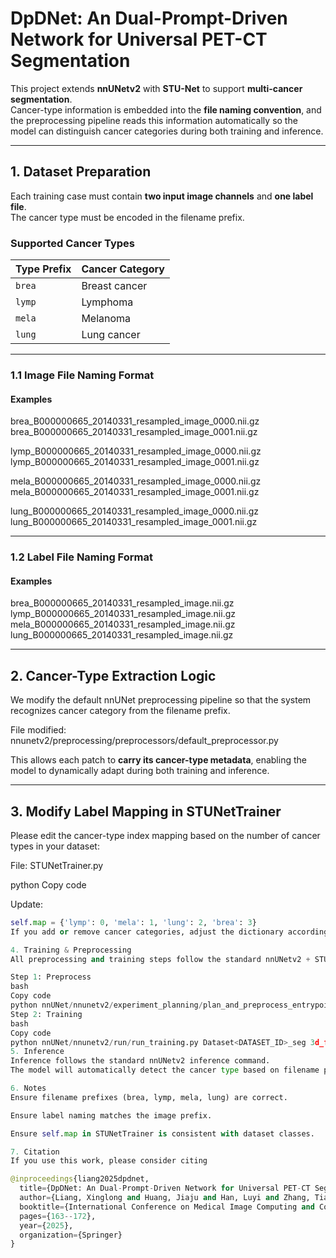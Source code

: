 # DpDNet: An Dual-Prompt-Driven Network for Universal PET-CT Segmentation

This project extends **nnUNetv2** with **STU-Net** to support **multi-cancer segmentation**.  
Cancer-type information is embedded into the **file naming convention**, and the preprocessing pipeline reads this information automatically so the model can distinguish cancer categories during both training and inference.

---

## 1. Dataset Preparation

Each training case must contain **two input image channels** and **one label file**.  
The cancer type must be encoded in the filename prefix.

### Supported Cancer Types
| Type Prefix | Cancer Category |
|------------|----------------|
| `brea`     | Breast cancer |
| `lymp`     | Lymphoma |
| `mela`     | Melanoma |
| `lung`     | Lung cancer |

---

### 1.1 Image File Naming Format

#### Examples
brea_B000000665_20140331_resampled_image_0000.nii.gz
brea_B000000665_20140331_resampled_image_0001.nii.gz

lymp_B000000665_20140331_resampled_image_0000.nii.gz
lymp_B000000665_20140331_resampled_image_0001.nii.gz

mela_B000000665_20140331_resampled_image_0000.nii.gz
mela_B000000665_20140331_resampled_image_0001.nii.gz

lung_B000000665_20140331_resampled_image_0000.nii.gz
lung_B000000665_20140331_resampled_image_0001.nii.gz


---

### 1.2 Label File Naming Format

#### Examples
brea_B000000665_20140331_resampled_image.nii.gz
lymp_B000000665_20140331_resampled_image.nii.gz
mela_B000000665_20140331_resampled_image.nii.gz
lung_B000000665_20140331_resampled_image.nii.gz

---

## 2. Cancer-Type Extraction Logic

We modify the default nnUNet preprocessing pipeline so that the system recognizes cancer category from the filename prefix.

File modified:
nnunetv2/preprocessing/preprocessors/default_preprocessor.py


This allows each patch to **carry its cancer-type metadata**, enabling the model to dynamically adapt during both training and inference.

---

## 3. Modify Label Mapping in STUNetTrainer

Please edit the cancer-type index mapping based on the number of cancer types in your dataset:

File:
STUNetTrainer.py

python
Copy code

Update:
```python
self.map = {'lymp': 0, 'mela': 1, 'lung': 2, 'brea': 3}
If you add or remove cancer categories, adjust the dictionary accordingly.

4. Training & Preprocessing
All preprocessing and training steps follow the standard nnUNetv2 + STU-Net workflow.

Step 1: Preprocess
bash
Copy code
python nnUNet/nnunetv2/experiment_planning/plan_and_preprocess_entrypoints.py -d <DATASET_ID> -c 3d_fullres
Step 2: Training
bash
Copy code
python nnUNet/nnunetv2/run/run_training.py Dataset<DATASET_ID>_seg 3d_fullres 0 -tr STUNetTrainer_small_prompt
5. Inference
Inference follows the standard nnUNetv2 inference command.
The model will automatically detect the cancer type based on filename prefix during test-time.

6. Notes
Ensure filename prefixes (brea, lymp, mela, lung) are correct.

Ensure label naming matches the image prefix.

Ensure self.map in STUNetTrainer is consistent with dataset classes.

7. Citation
If you use this work, please consider citing

@inproceedings{liang2025dpdnet,
  title={DpDNet: An Dual-Prompt-Driven Network for Universal PET-CT Segmentation},
  author={Liang, Xinglong and Huang, Jiaju and Han, Luyi and Zhang, Tianyu and Wang, Xin and Gao, Yuan and Lu, Chunyao and Cai, Lishan and Tan, Tao and Mann, Ritse},
  booktitle={International Conference on Medical Image Computing and Computer-Assisted Intervention},
  pages={163--172},
  year={2025},
  organization={Springer}
}
